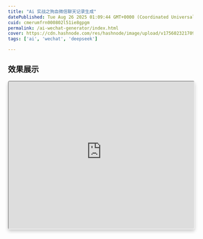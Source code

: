 ```yaml
---
title: "Ai 实战之狗血微信聊天记录生成"
datePublished: Tue Aug 26 2025 01:09:44 GMT+0000 (Coordinated Universal Time)
cuid: cmerumfrn000802l51ie8gpgm
permalink: /ai-wechat-generator/index.html
cover: https://cdn.hashnode.com/res/hashnode/image/upload/v1756023217092/0602f787-9106-4b6e-8c4b-87334d12392e.png
tags: ['ai', 'wechat', 'deepseek']

---
```


## 效果展示

<iframe style="width:100%;min-height:400px;border-radius:5px;overflow:hidden;box-shadow:0 5px 10px rgba(0,0,0, 0.2)" src="https://200011-blog-static.oss-cn-beijing.aliyuncs.com/momo_upload/5086cf2b8cc7f92e18f350d42d05b9ae.mp4"></iframe>